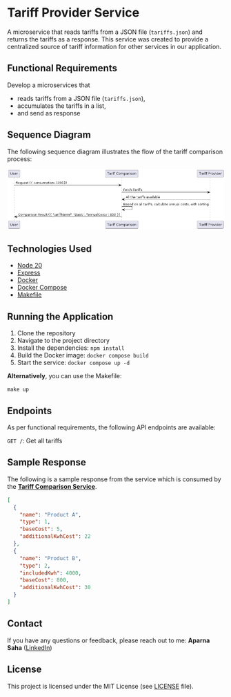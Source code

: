 # Tariff Provider Service

A microservice that reads tariffs from a JSON file (`tariffs.json`) and returns the tariffs as a response. This service was created to provide a centralized source of tariff information for other services in our application.


## Functional Requirements

Develop a microservices that 
- reads tariffs from a JSON file (`tariffs.json`),
- accumulates the tariffs in a list,
- and send as response

## Sequence Diagram

The following sequence diagram illustrates the flow of the tariff comparison process:

![img.png](img.png)

## Technologies Used

- [Node 20](https://nodejs.org/en)
- [Express](https://expressjs.com/)
- [Docker](https://www.docker.com/)
- [Docker Compose](https://docs.docker.com/reference/cli/docker/compose/)
- [Makefile](https://makefiletutorial.com/)

## Running the Application

1. Clone the repository
2. Navigate to the project directory
3. Install the dependencies: `npm install`
4. Build the Docker image: `docker compose build`
5. Start the service: `docker compose up -d`

**Alternatively**, you can use the Makefile:

```shell
make up
```

## Endpoints

As per functional requirements, the following API endpoints are available:

`GET /`: Get all tariffs

## Sample Response

The following is a sample response from the service which is consumed by the **[Tariff Comparison Service](https://github.com/treadyaparna/verivox-tariff-comparison)**.


```json
[
  {
    "name": "Product A",
    "type": 1,
    "baseCost": 5,
    "additionalKwhCost": 22
  },
  {
    "name": "Product B",
    "type": 2,
    "includedKwh": 4000,
    "baseCost": 800,
    "additionalKwhCost": 30
  }
]
```

## Contact

If you have any questions or feedback, please reach out to me: **Aparna Saha** ([LinkedIn](https://www.linkedin.com/in/aparnasaha/))

## License

This project is licensed under the MIT License (see [LICENSE](LICENSE.md) file).
